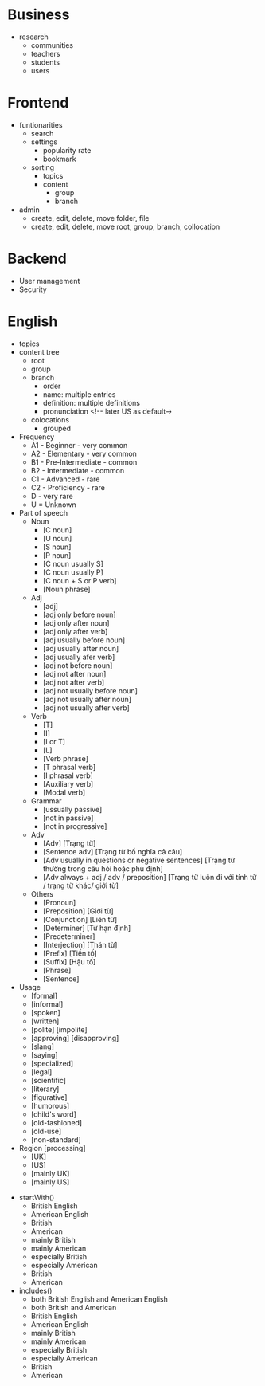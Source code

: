# Business

-   research
    -   communities
    -   teachers
    -   students
    -   users

# Frontend

-   funtionarities
    -   search <!-- done -->
    -   settings
        -   popularity rate <!-- later -->
        -   bookmark <!-- later -->
    -   sorting
        -   topics <!-- later -->
        -   content
            -   group <!-- later -->
            -   branch <!-- done --> <!-- based on frequency -->
-   admin
    -   create, edit, delete, move folder, file
    -   create, edit, delete, move root, group, branch, collocation

# Backend

-   User management
-   Security

# English

-   topics <!-- done -->
-   content tree
    -   root <!-- done -->
    -   group <!-- done -->
    -   branch
        -   order <!-- done -->
        -   name: multiple entries <!-- later -->
        -   definition: multiple definitions <!-- later -->
        -   pronunciation <!-- later US as default->
    -   colocations
        -   grouped <!-- later -->
-   Frequency
    -   A1 - Beginner - very common
    -   A2 - Elementary - very common
    -   B1 - Pre-Intermediate - common
    -   B2 - Intermediate - common
    -   C1 - Advanced - rare
    -   C2 - Proficiency - rare
    -   D - very rare
    -   U = Unknown
-   Part of speech
    -   Noun
        -   [C noun]
        -   [U noun]
        -   [S noun]
        -   [P noun]
        -   [C noun usually S]
        -   [C noun usually P]
        -   [C noun + S or P verb]
        -   [Noun phrase]
    -   Adj
        -   [adj]
        -   [adj only before noun]
        -   [adj only after noun]
        -   [adj only after verb]
        -   [adj usually before noun]
        -   [adj usually after noun]
        -   [adj usually afer verb]
        -   [adj not before noun]
        -   [adj not after noun]
        -   [adj not after verb]
        -   [adj not usually before noun]
        -   [adj not usually after noun]
        -   [adj not usually after verb]
    -   Verb
        -   [T]
        -   [I]
        -   [I or T]
        -   [L] <!-- linking verb -->
        -   [Verb phrase]
        -   [T phrasal verb]
        -   [I phrasal verb]
        -   [Auxiliary verb] <!-- Trợ động từ -->
        -   [Modal verb] <!-- Động từ khuyết thiếu -->
    -   Grammar
        -   [ussually passive]
        -   [not in passive]
        -   [not in progressive]
    -   Adv
        -   [Adv] [Trạng từ]
        -   [Sentence adv] [Trạng từ bổ nghĩa cả câu]
        -   [Adv usually in questions or negative sentences] [Trạng từ thường trong câu hỏi hoặc phủ định]
        -   [Adv always + adj / adv / preposition] [Trạng từ luôn đi với tính từ / trạng từ khác/ giới từ]
    -   Others
        -   [Pronoun]
        -   [Preposition] [Giới từ]
        -   [Conjunction] [Liên từ]
        -   [Determiner] [Từ hạn định]
        -   [Predeterminer] <!-- Từ chỉ định -->
        -   [Interjection] [Thán từ]
        -   [Prefix] [Tiền tố]
        -   [Suffix] [Hậu tố]
        -   [Phrase]
        -   [Sentence]
-   Usage <!-- may include especially -->
    -   [formal]
    -   [informal]
    -   [spoken]
    -   [written]
    -   [polite] [impolite]
    -   [approving] [disapproving]
    -   [slang] <!-- done -->
    -   [saying]
    -   [specialized] <!-- done -->
    -   [legal]
    -   [scientific]
    -   [literary] <!-- done -->
    -   [figurative] <!-- done -->
    -   [humorous]
    -   [child's word] <!-- done -->
    -   [old-fashioned] <!-- done -->
    -   [old-use] <!-- done -->
    -   [non-standard] <!-- done -->
-   Region [processing]
    -   [UK] <!-- UK, British -->
    -   [US] <!-- US, American -->
    -   [mainly UK] <!-- mainly UK done | especially UK -->
    -   [mainly US] <!-- mainly US done | especially US -->

<!--------------------------------------------------------------------------------->

-   startWith()
    -   British English <!-- done -->
    -   American English <!-- done -->
    -   British <!-- done -->
    -   American <!-- done -->
    -   mainly British <!-- done -->
    -   mainly American <!-- done -->
    -   especially British <!-- done -->
    -   especially American <!-- done -->
    -   British <!-- done -->
    -   American <!-- done -->
-   includes()
    -   both British English and American English <!-- done -->
    -   both British and American <!-- done -->
    -   British English <!-- done -->
    -   American English <!-- done -->
    -   mainly British <!-- done -->
    -   mainly American <!-- done -->
    -   especially British <!-- done -->
    -   especially American <!-- done -->
    -   British <!-- done -->
    -   American <!-- done -->
